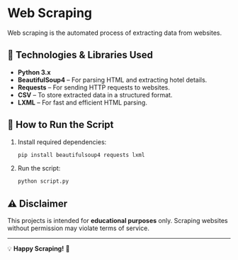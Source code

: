 # Web Scraping

Web scraping is the automated process of extracting data from websites.

## 🔧 Technologies & Libraries Used
- **Python 3.x**
- **BeautifulSoup4** – For parsing HTML and extracting hotel details.
- **Requests** – For sending HTTP requests to websites.
- **CSV** – To store extracted data in a structured format.
- **LXML** – For fast and efficient HTML parsing.

## 🚀 How to Run the Script
1. Install required dependencies:
   ```bash
   pip install beautifulsoup4 requests lxml
   ```
2. Run the script:
   ```bash
   python script.py
   ```
   
## ⚠️ Disclaimer
This projects is intended for **educational purposes** only. Scraping websites without permission may violate terms of service. 

---
💡 **Happy Scraping!** 🚀
